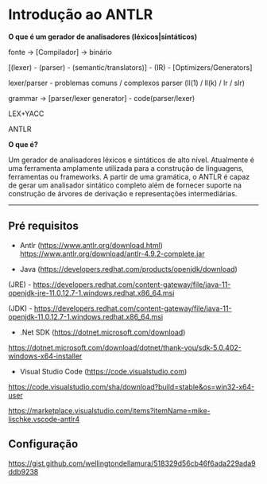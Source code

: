 # Introdução ao ANTLR

**O que é um gerador de analisadores (léxicos|sintáticos)**

fonte -> [Compilador] -> binário

[(lexer) - (parser) - (semantic/translators)] - (IR) - [Optimizers/Generators]

lexer/parser - problemas comuns / complexos
parser (ll(1) / ll(k) / lr / slr)

grammar -> [parser/lexer generator] - code(parser/lexer)

LEX+YACC

ANTLR

**O que é?**

Um gerador de analisadores léxicos e sintáticos de alto nível. Atualmente é uma ferramenta amplamente utilizada para a construção de linguagens, ferramentas ou frameworks. A partir de uma gramática, o ANTLR é capaz de gerar um analisador sintático completo além de fornecer suporte na construção de árvores de derivação e representações intermediárias.

---
## Pré requisitos

* Antlr (https://www.antlr.org/download.html)
 https://www.antlr.org/download/antlr-4.9.2-complete.jar

* Java (https://developers.redhat.com/products/openjdk/download)

(JRE) - https://developers.redhat.com/content-gateway/file/java-11-openjdk-jre-11.0.12.7-1.windows.redhat.x86_64.msi

(JDK) - https://developers.redhat.com/content-gateway/file/java-11-openjdk-11.0.12.7-1.windows.redhat.x86_64.msi

* .Net SDK (https://dotnet.microsoft.com/download)

https://dotnet.microsoft.com/download/dotnet/thank-you/sdk-5.0.402-windows-x64-installer

* Visual Studio Code (https://code.visualstudio.com)

https://code.visualstudio.com/sha/download?build=stable&os=win32-x64-user

https://marketplace.visualstudio.com/items?itemName=mike-lischke.vscode-antlr4

## Configuração

https://gist.github.com/wellingtondellamura/518329d56cb46f6ada229ada9ddb9238